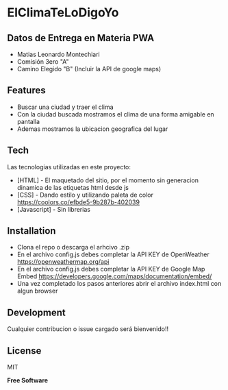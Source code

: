 # ElClimaTeLoDigoYo

## Datos de Entrega en Materia PWA
 - Matias Leonardo Montechiari
 - Comisión 3ero "A"
 - Camino Elegido "B" (Incluir la API de google maps)

## Features

- Buscar una ciudad y traer el clima
- Con la ciudad buscada mostramos el clima de una forma amigable en pantalla
- Ademas mostramos la ubicacion geografica del lugar

## Tech

Las tecnologias utilizadas en este proyecto:

- [HTML] - El maquetado del sitio, por el momento sin generacion dinamica de las etiquetas html desde js
- [CSS] - Dando estilo y utilizando paleta de color https://coolors.co/efbde5-9b287b-402039
- [Javascript] - Sin librerias 

## Installation

 - Clona el repo o descarga el arhcivo .zip
 - En el archivo config.js debes completar la API KEY de OpenWeather https://openweathermap.org/api
 - En el archivo config.js debes completar la API KEY de Google Map Embed https://developers.google.com/maps/documentation/embed/
 - Una vez completado los pasos anteriores abrir el archivo index.html con algun browser

## Development

Cualquier contribucion o issue cargado será bienvenido!!

## License

MIT

**Free Software**